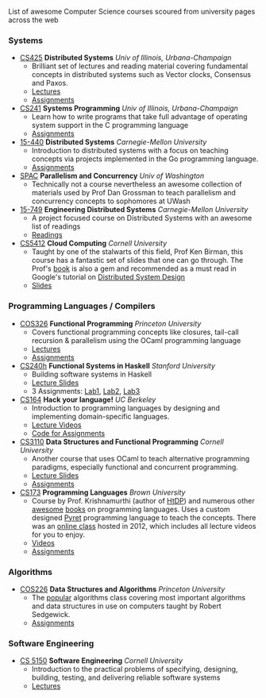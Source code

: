 List of awesome Computer Science courses scoured from university pages across the web

### Systems
- [CS425](https://courses.engr.illinois.edu/cs425/) **Distributed Systems** *Univ of Illinois, Urbana-Champaign*
  - Brilliant set of lectures and reading material covering fundamental concepts in distributed systems such as Vector clocks, Consensus and Paxos.
  - [Lectures](http://recordings.engineering.illinois.edu/ess/portal/section/11ae0191-49e2-4c34-95fd-fc65355262d4)
  - [Assignments](https://courses.engr.illinois.edu/cs425/assignments.html)
- [CS241](https://courses.engr.illinois.edu/cs241/) **Systems Programming** *Univ of Illinois, Urbana-Champaign*
  - Learn how to write programs that take full advantage of operating system support in the C programming language 
  - [Assignments](https://courses.engr.illinois.edu/cs241/mp.html)
- [15-440](http://www.cs.cmu.edu/~dga/15-440/F12/index.html) **Distributed Systems** *Carnegie-Mellon University*
  - Introduction to distributed systems with a focus on teaching concepts via projects implemented in the Go programming language.
  - [Assignments](http://www.cs.cmu.edu/~dga/15-440/F12/assignments.html)
- [SPAC](http://homes.cs.washington.edu/~djg/teachingMaterials/spac/) **Parallelism and Concurrency** *Univ of Washington*
  - Technically not a course nevertheless an awesome collection of materials used by Prof Dan Grossman to teach parallelism and concurrency concepts to sophomores at UWash
- [15-749](http://www.andrew.cmu.edu/course/15-749/) **Engineering Distributed Systems** *Carnegie-Mellon University*
  - A project focused course on Distributed Systems with an awesome list of readings
  - [Readings](http://www.andrew.cmu.edu/course/15-749/READINGS/)
- [CS5412](http://www.cs.cornell.edu/Courses/CS5412/2014sp/) **Cloud Computing** *Cornell University*
  - Taught by one of the stalwarts of this field, Prof Ken Birman, this course has a fantastic set of slides that one can go through. The Prof's [book](http://www.amazon.com/Guide-Reliable-Distributed-Systems-High-Assurance/dp/1447124154) is also a gem and recommended as a must read in Google's tutorial on [Distributed System Design](http://www.hpcs.cs.tsukuba.ac.jp/~tatebe/lecture/h23/dsys/dsd-tutorial.html)
  - [Slides](http://www.cs.cornell.edu/Courses/CS5412/2014sp/Syllabus.htm)

### Programming Languages / Compilers
- [COS326](http://www.cs.princeton.edu/~dpw/courses/cos326-12/info.php) **Functional Programming** *Princeton University*
  - Covers functional programming concepts like closures, tail-call recursion & parallelism using the OCaml programming language
  - [Lectures](http://www.cs.princeton.edu/~dpw/courses/cos326-12/lectures.php)
  - [Assignments](http://www.cs.princeton.edu/~dpw/courses/cos326-12/assignments.php)
- [CS240h](http://www.scs.stanford.edu/14sp-cs240h/) **Functional Systems in Haskell** *Stanford University*
  - Building software systems in Haskell
  - [Lecture Slides](http://www.scs.stanford.edu/14sp-cs240h/slides/)
  - 3 Assignments: [Lab1](http://www.scs.stanford.edu/14sp-cs240h/labs/lab1.html), [Lab2](http://www.scs.stanford.edu/14sp-cs240h/labs/lab2.html), [Lab3](http://www.scs.stanford.edu/14sp-cs240h/labs/lab3.html)
- [CS164](https://sites.google.com/a/bodik.org/cs164/home) **Hack your language!** *UC Berkeley*
  - Introduction to programming languages by designing and implementing domain-specific languages.
  - [Lecture Videos](https://www.youtube.com/playlist?list=PL421867F00A53B833)
  - [Code for Assignments](https://bitbucket.org/cs164_overlord/)
- [CS3110](http://www.cs.cornell.edu/Courses/cs3110/2014fa/course_info.php) **Data Structures and Functional Programming** *Cornell University*
  - Another course that uses OCaml to teach alternative programming paradigms, especially functional and concurrent programming.
  - [Lecture Slides](http://www.cs.cornell.edu/Courses/cs3110/2014fa/lecture_notes.php)
  - [Assignments](http://www.cs.cornell.edu/Courses/cs3110/2014fa/)
- [CS173](http://cs.brown.edu/courses/cs173/2014/) **Programming Languages** *Brown University*
  - Course by Prof. Krishnamurthi (author of [HtDP](http://htdp.org/2003-09-26/Book/)) and numerous other [awesome](http://cs.brown.edu/courses/cs173/2012/book/) [books](http://papl.cs.brown.edu/2014/index.html) on programming languages. Uses a custom designed [Pyret](http://www.pyret.org/) programming language to teach the concepts. There was an [online class](http://cs.brown.edu/courses/cs173/2012/OnLine/) hosted in 2012, which includes all lecture videos for you to enjoy.
  - [Videos](http://cs.brown.edu/courses/cs173/2012/Videos/)
  - [Assignments](http://cs.brown.edu/courses/cs173/2014/assignments.html)

### Algorithms
- [COS226](http://www.cs.princeton.edu/courses/archive/fall14/cos226/info.php) **Data Structures and Algorithms** *Princeton University*
  - The [popular](https://www.coursera.org/course/algs4partI) algorithms class covering most important algorithms and data structures in use on computers taught by Robert Sedgewick.
  - [Assignments](http://www.cs.princeton.edu/courses/archive/fall14/cos226/assignments.php)

### Software Engineering
- [CS 5150](http://www.cs.cornell.edu/courses/CS5150/2014fa/overview.html) **Software Engineering** *Cornell University*
  -  Introduction to the practical problems of specifying, designing, building, testing, and delivering reliable software systems
  - [Lectures](http://www.cs.cornell.edu/courses/CS5150/2014fa/materials.html)
